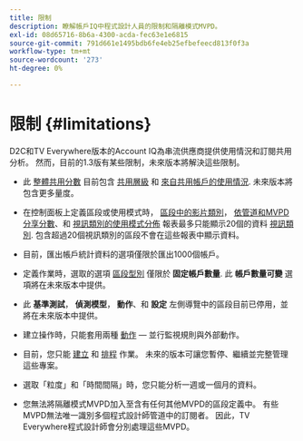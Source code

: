 ```yaml
---
title: 限制
description: 瞭解帳戶IQ中程式設計人員的限制和隔離模式MVPD。
exl-id: 08d65716-8b6a-4300-acda-fec63e1e6815
source-git-commit: 791d661e1495bdb6fe4eb25efbefeecd813f0f3a
workflow-type: tm+mt
source-wordcount: '273'
ht-degree: 0%

---
```


# 限制 {#limitations}

D2C和TV Everywhere版本的Account IQ為串流供應商提供使用情況和訂閱共用分析。 然而，目前的1.3版有某些限制，未來版本將解決這些限制。

* 此 [整體共用分數](/help/accountiq/data-panels.md#overall-sharing-score) 目前包含 [共用層級](/help/accountiq/data-panels.md#sharing-level) 和 [來自共用帳戶的使用情況](/help/accountiq/data-panels.md#usage-from-shared-accounts). 未來版本將包含更多量度。

* 在控制面板上定義區段或使用模式時， [區段中的影片類別](/help/accountiq/data-panels.md#video-categories-segment)， [依管道和MVPD分享分數](/help/accountiq/data-panels.md#sharin-score-by-channels-and-mvpds)、和 [視訊類別的使用模式分佈](/help/accountiq/usage-patterns.md#usage-pattern-dis-video-categories) 報表最多只能顯示20個的資料 [視訊類別](product-concepts.md#video-category-def). 包含超過20個視訊類別的區段不會在這些報表中顯示資料。

* 目前，匯出帳戶統計資料的選項僅限於匯出1000個帳戶。

* 定義作業時，選取的選項 [區段型別](/help/accountiq/operations.md#segment) 僅限於 **固定帳戶數量**. 此 **帳戶數量可變** 選項將在未來版本中提供。

* 此 **基準測試**， **偵測模型**， **動作**、和 **設定** 左側導覽中的區段目前已停用，並將在未來版本中提供。

* 建立操作時，只能套用兩種 [動作](/help/accountiq/operations.md#action)  — 並行監視規則與外部動作。

* 目前，您只能 [建立](/help/accountiq/operations.md#create-new-operation) 和 [排程](/help/accountiq/operations.md#schedule) 作業。 未來的版本可讓您暫停、繼續並完整管理這些專案。

* 選取「粒度」和「時間間隔」時，您只能分析一週或一個月的資料。

* 您無法將隔離模式MVPD加入至含有任何其他MVPD的區段定義中。 有些MVPD無法唯一識別多個程式設計師管道中的訂閱者。 因此，TV Everywhere程式設計師會分別處理這些MVPD。



